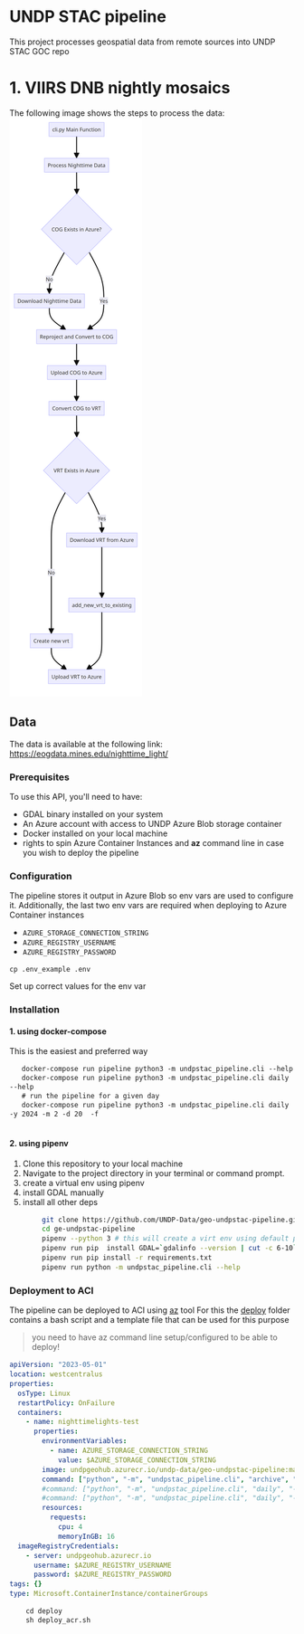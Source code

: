 # UNDP STAC pipeline
This project processes geospatial data from remote sources into UNDP STAC GOC repo
# 1. VIIRS DNB nightly mosaics
The following image shows the steps to process the data:
![Geo-Nightlights flow diagram](flow_diagram.png)
## Data
The data is available at the following link:
https://eogdata.mines.edu/nighttime_light/

### Prerequisites

To use this API, you'll need to have:

- GDAL binary installed on your system
- An Azure account with access to UNDP Azure Blob storage container
- Docker installed on your local machine
- rights to spin Azure Container Instances and **az** command line in case you wish to deploy the pipeline

### Configuration

The pipeline stores it output in Azure Blob so env vars are used to configure it.
Additionally, the last two env vars are required when deploying to Azure Container instances 


- `AZURE_STORAGE_CONNECTION_STRING`
- `AZURE_REGISTRY_USERNAME`
- `AZURE_REGISTRY_PASSWORD`

```commandline
cp .env_example .env 
```
Set up correct values for the env var

### Installation

#### 1. using docker-compose

This is the easiest and preferred way

```commandline
   docker-compose run pipeline python3 -m undpstac_pipeline.cli --help
   docker-compose run pipeline python3 -m undpstac_pipeline.cli daily --help
   # run the pipeline for a given day
   docker-compose run pipeline python3 -m undpstac_pipeline.cli daily -y 2024 -m 2 -d 20  -f
   
```



#### 2. using pipenv

1. Clone this repository to your local machine
2. Navigate to the project directory in your terminal or command prompt.
3. create a virtual env using pipenv 
4. install GDAL manually
5. install all other deps

```bash
        git clone https://github.com/UNDP-Data/geo-undpstac-pipeline.git
        cd ge-undpstac-pipeline
        pipenv --python 3 # this will create a virt env using default python interpreter
        pipenv run pip  install GDAL=`gdalinfo --version | cut -c 6-10`
        pipenv run pip install -r requirements.txt
        pipenv run python -m undpstac_pipeline.cli --help
```


### Deployment to ACI

The pipeline can be deployed to ACI using [az](https://learn.microsoft.com/en-us/cli/azure/) tool
For this the [deploy](deploy) folder contains a bash script and a template file that can be used for this purpose

> you need to have az command line setup/configured to be able to deploy!


```yaml
apiVersion: "2023-05-01"
location: westcentralus
properties:
  osType: Linux
  restartPolicy: OnFailure
  containers:
    - name: nighttimelights-test
      properties:
        environmentVariables:
          - name: AZURE_STORAGE_CONNECTION_STRING
            value: $AZURE_STORAGE_CONNECTION_STRING
        image: undpgeohub.azurecr.io/undp-data/geo-undpstac-pipeline:main
        command: ["python", "-m", "undpstac_pipeline.cli", "archive", "-s=2023-09-09", "-e=2023-09-15", "-f"]
        #command: ["python", "-m", "undpstac_pipeline.cli", "daily", "-y 2024", "-m 1", "-d 24", "-f"]
        #command: ["python", "-m", "undpstac_pipeline.cli", "daily", "-y 2024", "-m 1", "-d 24", "--lonmin=0", "--latmin=-10", "--lonmax=10", "--latmin=10", "-f"]
        resources:
          requests:
            cpu: 4
            memoryInGB: 16
  imageRegistryCredentials:
    - server: undpgeohub.azurecr.io
      username: $AZURE_REGISTRY_USERNAME
      password: $AZURE_REGISTRY_PASSWORD
tags: {}
type: Microsoft.ContainerInstance/containerGroups

```


```commandline
    cd deploy
    sh deploy_acr.sh
    
```


